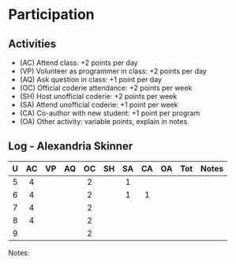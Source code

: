 Participation
=============

## Activities ## 

+ (AC) Attend class: +2 points per day
+ (VP) Volunteer as programmer in class: +2 points per day
+ (AQ) Ask question in class: +1 point per day
+ (OC) Official coderie attendance: +2 points per week
+ (SH) Host unofficial coderie: +2 points per week
+ (SA) Attend unofficial coderie: +1 point per week
+ (CA) Co-author with new student: +1 point per program
+ (OA) Other activity: variable points, explain in notes

## Log - Alexandria Skinner ##

| U | AC | VP | AQ | OC | SH | SA | CA | OA | Tot | Notes
|:-:|:--:|:--:|:--:|:--:|:--:|:--:|:--:|:--:|:---:|:-----
| 5 |  4 |    |    | 2  |    | 1  |    |    |     |
| 6 |  4 |    |    | 2  |    | 1  | 1  |    |     |
| 7 |  4 |    |    | 2  |    |    |    |    |     |
| 8 |  4 |    |    | 2  |    |    |    |    |     |
| 9 |    |    |    | 2  |    |    |    |    |     |

Notes:
